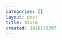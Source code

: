 ```yaml
---
categories: []
layout: post
title: Store
created: 1416178397
---
```

<div id="ss"></div>
<script type="text/javascript" src="//spreadshirt.github.io/apps/spreadshirt.js"></script>
<script type="text/javascript">
    spreadshirt.create("shop", {
        shopId: 514495, // your shop id
        platform: "NA", // or NA
        target: document.getElementById("ss"),
        width: "100%",
        height: "1000px"
    }, function(err, app) {
    } );
</script>
